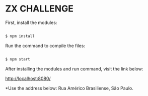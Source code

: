 
# ZX CHALLENGE

  

First, install the modules:

  

```bash

$ npm install

```

  

Run the command to compile the files:

  

```bash

$ npm start

```

 After installing the modules and run command, visit the link below:
 
[http://localhost:8080/](http://localhost:8080/)

*Use the address below:
Rua Américo Brasiliense, São Paulo.